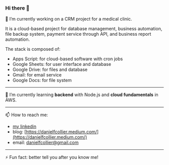### Hi there 👋

🔭 I’m currently working on a CRM project for a medical clinic. 

It is a cloud-based project for database management, business automation, file backup system, payment service through API, and business report automation.

The stack is composed of:
- Apps Script: for cloud-based software with cron jobs
- Google Sheets: for user interface and database
- Google Drive: for files and database
- Gmail: for email service
- Google Docs: for file system

---

🌱 I’m currently learning **backend** with Node.js and **cloud fundamentals** in AWS.

---

📫 How to reach me: 
- [my linkedin](https://www.linkedin.com/in/danielfcollier/)
- blog: [https://danielfcollier.medium.com/](https://danielfcollier.medium.com/)
- email: danielfcollier@gmail.com 

---

⚡ Fun fact: better tell you after you know me!
